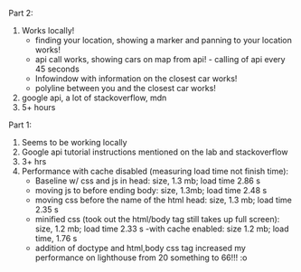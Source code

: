 Part 2:
1) Works locally!
    - finding your location, showing a marker and panning to your location works!
    - api call works, showing cars on map from api! - calling of api every 45 seconds
    - Infowindow with information on the closest car works!
    - polyline between you and the closest car works!
2) google api, a lot of stackoverflow, mdn
3) 5+ hours



Part 1:
1) Seems to be working locally
2) Google api tutorial instructions mentioned on the lab and stackoverflow
3) 3+ hrs
4) Performance with cache disabled (measuring load time not finish time):
    - Baseline w/ css and js in head: size, 1.3 mb; load time 2.86 s
    - moving js to before ending body: size, 1.3mb; load time 2.48 s
    - moving css before the name of the html head: size, 1.3 mb; load time 2.35 s
    - minified css (took out the html/body tag still takes up full screen): size, 1.2 mb; load time 2.33 s 
    -with cache enabled: size 1.2 mb; load time, 1.76 s
    - addition of doctype and html,body css tag increased my performance on lighthouse from 20 something to 66!!! :o
    